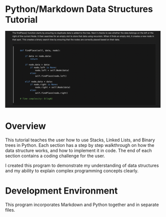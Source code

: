 # Python/Markdown Data Structures Tutorial

<img src="./pictures/Screen Shot 2023-10-24 at 11.33.38 PM.png" width=500>

# Overview

This tutorial teaches the user how to use Stacks, Linked Lists, and Binary trees in Python. Each section has a step by step walkthrough on how the data structure works, and how to implement it in code. The end of each section contains a coding challenge for the user.

I created this program to demonstrate my understanding of data structures and my ability to explain complex programming concepts clearly.


# Development Environment

This program incorporates Markdown and Python together and in separate files.
